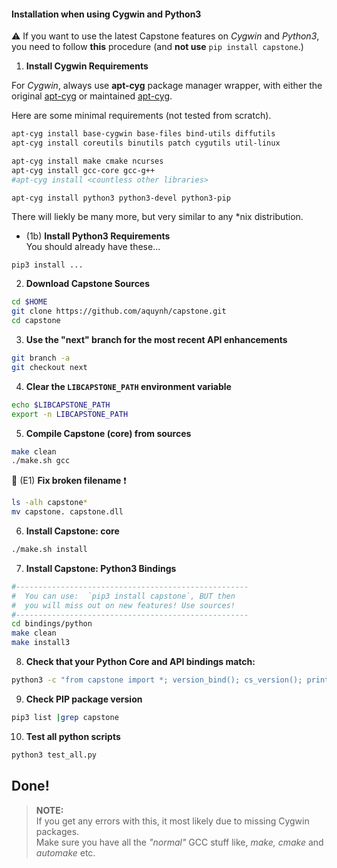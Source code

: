 
#### Installation when using Cygwin and Python3

:warning: If you want to use the latest Capstone features on *Cygwin* and *Python3*,\
you need to follow **this** procedure (and **not use** `pip install capstone`.)

1. **Install Cygwin Requirements** 

For *Cygwin*, always use **apt-cyg** package manager wrapper, with either the 
original [apt-cyg](https://github.com/transcode-open/apt-cyg) or 
maintained [apt-cyg](https://github.com/kou1okada/apt-cyg).

Here are some minimal requirements (not tested from scratch).
```bash
apt-cyg install base-cygwin base-files bind-utils diffutils
apt-cyg install coreutils binutils patch cygutils util-linux

apt-cyg install make cmake ncurses
apt-cyg install gcc-core gcc-g++ 
#apt-cyg install <countless other libraries>

apt-cyg install python3 python3-devel python3-pip
```

There will liekly be many more, but very similar to any *nix distribution.

 - (1b) **Install Python3 Requirements** \
  You should already have these...
```
pip3 install ...
```

2. **Download Capstone Sources**
```bash
cd $HOME
git clone https://github.com/aquynh/capstone.git
cd capstone
```

3. **Use the "next" branch  for the most recent API enhancements**
```bash
git branch -a
git checkout next
```

4. **Clear the `LIBCAPSTONE_PATH` environment variable**
```bash
echo $LIBCAPSTONE_PATH
export -n LIBCAPSTONE_PATH
```

5. **Compile Capstone (core) from sources**
```bash
make clean
./make.sh gcc
```

:red_circle: (E1) **Fix broken filename**  :exclamation: 
```bash
ls -alh capstone*
mv capstone. capstone.dll
```

6. **Install Capstone: core**
```bash
./make.sh install
```

7. **Install Capstone: Python3 Bindings**
```bash
#----------------------------------------------------
#  You can use:  `pip3 install capstone`, BUT then 
#  you will miss out on new features! Use sources!
#----------------------------------------------------
cd bindings/python
make clean
make install3
```

8. **Check that your Python Core and API bindings match:**
```bash
python3 -c "from capstone import *; version_bind(); cs_version(); print(version_bind() == cs_version())"
```

9. **Check PIP package version**
```bash
pip3 list |grep capstone
```

10. **Test all python scripts**
```bash
python3 test_all.py
```

## Done!

> **NOTE:**\
> If you get any errors with this, it most likely due to missing Cygwin packages.\
> Make sure you have all the *"normal"* GCC stuff like, *make, cmake* and *automake* etc.

